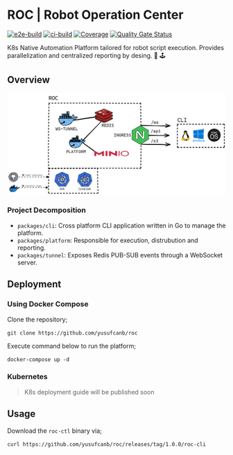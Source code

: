 # ROC | Robot Operation Center

[![e2e-build](https://github.com/yusufcanb/roc/actions/workflows/e2e.yaml/badge.svg)](https://github.com/yusufcanb/roc/actions/workflows/e2e.yml)
[![ci-build](https://github.com/yusufcanb/roc/actions/workflows/ci.yaml/badge.svg)](https://github.com/yusufcanb/roc/actions/workflows/ci.yml)
[![Coverage](https://sonarcloud.io/api/project_badges/measure?project=yusufcanb_roc&metric=coverage)](https://sonarcloud.io/summary/new_code?id=yusufcanb_roc)
[![Quality Gate Status](https://sonarcloud.io/api/project_badges/measure?project=yusufcanb_roc&metric=alert_status)](https://sonarcloud.io/summary/new_code?id=yusufcanb_roc)


K8s Native Automation Platform tailored for robot script execution. Provides parallelization and centralized reporting by desing. 🤖 🕹

## Overview

![System Overview](./docs/assets/system-overview.png)

### Project Decomposition

- `packages/cli`: Cross platform CLI application written in Go to manage the platform.
- `packages/platform`: Responsible for execution, distrubution and reporting.
- `packages/tunnel`: Exposes Redis PUB-SUB events through a WebSocket server.

## Deployment

### Using Docker Compose

Clone the repository;

```
git clone https://github.com/yusufcanb/roc
```

Execute command below to run the platform;

```
docker-compose up -d
```

### Kubernetes

> K8s deployment guide will be published soon


## Usage

Download the `roc-ctl` binary via;

```
curl https://github.com/yusufcanb/roc/releases/tag/1.0.0/roc-cli
```
